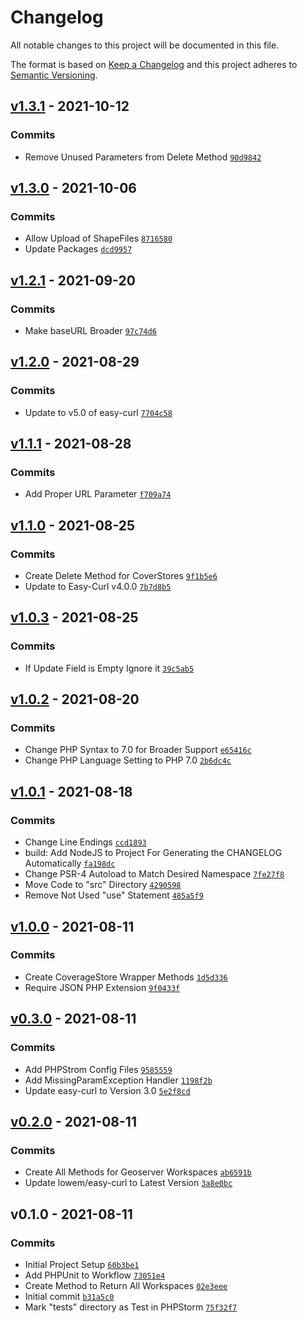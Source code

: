 # Changelog

All notable changes to this project will be documented in this file.

The format is based on [Keep a Changelog](https://keepachangelog.com/en/1.0.0/)
and this project adheres to [Semantic Versioning](https://semver.org/spec/v2.0.0.html).


## [v1.3.1](https://github.com/Lowe-Man/geoserver-php/compare/v1.3.0...v1.3.1) - 2021-10-12




### Commits

-  Remove Unused Parameters from Delete Method [`90d9842`](https://github.com/Lowe-Man/geoserver-php/commit/90d9842628795068d55d55edda820522ba6cbd73)

## [v1.3.0](https://github.com/Lowe-Man/geoserver-php/compare/v1.2.1...v1.3.0) - 2021-10-06




### Commits

-  Allow Upload of ShapeFiles [`8716580`](https://github.com/Lowe-Man/geoserver-php/commit/8716580d5ae8f4efc62c60983695004761c3caf7)
-  Update Packages [`dcd9957`](https://github.com/Lowe-Man/geoserver-php/commit/dcd99577dbacc676dd39617908d63e226b7e3d1a)

## [v1.2.1](https://github.com/Lowe-Man/geoserver-php/compare/v1.2.0...v1.2.1) - 2021-09-20




### Commits

-  Make baseURL Broader [`97c74d6`](https://github.com/Lowe-Man/geoserver-php/commit/97c74d6602e9f7cde79adaac1c17a06deea4fadf)

## [v1.2.0](https://github.com/Lowe-Man/geoserver-php/compare/v1.1.1...v1.2.0) - 2021-08-29




### Commits

-  Update to v5.0 of easy-curl [`7704c58`](https://github.com/Lowe-Man/geoserver-php/commit/7704c586d163cd891d25289d96a109702be566e9)

## [v1.1.1](https://github.com/Lowe-Man/geoserver-php/compare/v1.1.0...v1.1.1) - 2021-08-28




### Commits

-  Add Proper URL Parameter [`f709a74`](https://github.com/Lowe-Man/geoserver-php/commit/f709a74f8c74bd47e1ff5965d39bac952f264f40)

## [v1.1.0](https://github.com/Lowe-Man/geoserver-php/compare/v1.0.3...v1.1.0) - 2021-08-25




### Commits

-  Create Delete Method for CoverStores [`9f1b5e6`](https://github.com/Lowe-Man/geoserver-php/commit/9f1b5e6d8a4fe6972495d9242f5b2aacb45975b8)
-  Update to Easy-Curl v4.0.0 [`7b7d8b5`](https://github.com/Lowe-Man/geoserver-php/commit/7b7d8b5f5bf892d90ccd0db7e103582441a5fd1f)

## [v1.0.3](https://github.com/Lowe-Man/geoserver-php/compare/v1.0.2...v1.0.3) - 2021-08-25




### Commits

-  If Update Field is Empty Ignore it [`39c5ab5`](https://github.com/Lowe-Man/geoserver-php/commit/39c5ab51bbf984d10fc71f9b536cf35b7f43be35)

## [v1.0.2](https://github.com/Lowe-Man/geoserver-php/compare/v1.0.1...v1.0.2) - 2021-08-20




### Commits

-  Change PHP Syntax to 7.0 for Broader Support [`e65416c`](https://github.com/Lowe-Man/geoserver-php/commit/e65416c0fe47111ae3f7a19ac9f23ea04288144c)
-  Change PHP Language Setting to PHP 7.0 [`2b6dc4c`](https://github.com/Lowe-Man/geoserver-php/commit/2b6dc4cfc9a2ca0ddcab93deb61805ee57b2ea5e)

## [v1.0.1](https://github.com/Lowe-Man/geoserver-php/compare/v1.0.0...v1.0.1) - 2021-08-18




### Commits

-  Change Line Endings [`ccd1893`](https://github.com/Lowe-Man/geoserver-php/commit/ccd1893e625aa5d9d08d88c1c385b7927d541cd9)
- build: Add NodeJS to Project For Generating the CHANGELOG Automatically [`fa198dc`](https://github.com/Lowe-Man/geoserver-php/commit/fa198dc22bbabc867b57764f032b75a78a05dbb0)
-  Change PSR-4 Autoload to Match Desired Namespace [`7fe27f8`](https://github.com/Lowe-Man/geoserver-php/commit/7fe27f8dd773aa16cc1a23a4a86bc8810a794f74)
-  Move Code to "src" Directory [`4290598`](https://github.com/Lowe-Man/geoserver-php/commit/4290598cd429fa5b34f628869fd0f0e1ea3efc50)
-  Remove Not Used "use" Statement [`485a5f9`](https://github.com/Lowe-Man/geoserver-php/commit/485a5f9a5bac5f28ad270b0722775ac2fcc8ba62)

## [v1.0.0](https://github.com/Lowe-Man/geoserver-php/compare/v0.3.0...v1.0.0) - 2021-08-11




### Commits

-  Create CoverageStore Wrapper Methods [`1d5d336`](https://github.com/Lowe-Man/geoserver-php/commit/1d5d336b8a4f6d3402d953872cb992cf495af60f)
-  Require JSON PHP Extension [`9f0433f`](https://github.com/Lowe-Man/geoserver-php/commit/9f0433fb4e979d8e06f9759debd4985cb8de49aa)

## [v0.3.0](https://github.com/Lowe-Man/geoserver-php/compare/v0.2.0...v0.3.0) - 2021-08-11




### Commits

-  Add PHPStrom Config Files [`9585559`](https://github.com/Lowe-Man/geoserver-php/commit/95855596f9bc969012d5aae7b2e79d708908f443)
-  Add MissingParamException Handler [`1198f2b`](https://github.com/Lowe-Man/geoserver-php/commit/1198f2be16bfb6edb9ca4f8bf2ed1132461e21c3)
-  Update easy-curl to Version 3.0 [`5e2f8cd`](https://github.com/Lowe-Man/geoserver-php/commit/5e2f8cd9c2ce70b0ad63eb95a8ba29fdf3e0aed1)

## [v0.2.0](https://github.com/Lowe-Man/geoserver-php/compare/v0.1.0...v0.2.0) - 2021-08-11




### Commits

-  Create All Methods for Geoserver Workspaces [`ab6591b`](https://github.com/Lowe-Man/geoserver-php/commit/ab6591bac15faf4e80c24f737a21dd81bc49dced)
-  Update lowem/easy-curl to Latest Version [`3a8e0bc`](https://github.com/Lowe-Man/geoserver-php/commit/3a8e0bcca6ce79a6357b417749ba3292a411a51f)

## v0.1.0 - 2021-08-11




### Commits

-  Initial Project Setup [`60b3be1`](https://github.com/Lowe-Man/geoserver-php/commit/60b3be11ecf08e8fdc92da4a2ce3db797da810e1)
-  Add PHPUnit to Workflow [`73051e4`](https://github.com/Lowe-Man/geoserver-php/commit/73051e4ac68e324b3cb28accbecc21f4f5d8349f)
-  Create Method to Return All Workspaces [`02e3eee`](https://github.com/Lowe-Man/geoserver-php/commit/02e3eee1d58f957eec1ebee374559999816d29a9)
- Initial commit [`b31a5c0`](https://github.com/Lowe-Man/geoserver-php/commit/b31a5c02ca0712a81947b96bd228ba4a7f207418)
-  Mark "tests" directory as Test in PHPStorm [`75f32f7`](https://github.com/Lowe-Man/geoserver-php/commit/75f32f7839d9ac86b33dc34314e546d21f2da5a3)

